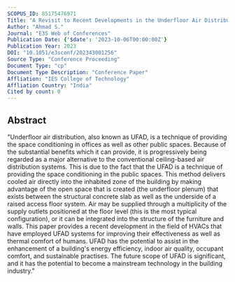 ```yaml
---
SCOPUS_ID: 85175476971
Title: "A Revisit to Recent Developments in the Underfloor Air Distribution Systems"
Author: "Ahmad S."
Journal: "E3S Web of Conferences"
Publication Date: {'$date': '2023-10-06T00:00:00Z'}
Publication Year: 2023
DOI: "10.1051/e3sconf/202343001256"
Source Type: "Conference Proceeding"
Document Type: "cp"
Document Type Description: "Conference Paper"
Affliation: "IES College of Technology"
Affliation Country: "India"
Cited by count: 0
---
```


## Abstract
"Underfloor air distribution, also known as UFAD, is a technique of providing the space conditioning in offices as well as other public spaces. Because of the substantial benefits which it can provide, it is progressively being regarded as a major alternative to the conventional ceiling-based air distribution systems. This is due to the fact that the UFAD is a technique of providing the space conditioning in the public spaces. This method delivers cooled air directly into the inhabited zone of the building by making advantage of the open space that is created (the underfloor plenum) that exists between the structural concrete slab as well as the underside of a raised access floor system. Air may be supplied through a multiplicity of the supply outlets positioned at the floor level (this is the most typical configuration), or it can be integrated into the structure of the furniture and walls. This paper provides a recent development in the field of HVACs that have employed UFAD systems for improving their effectiveness as well as thermal comfort of humans. UFAD has the potential to assist in the enhancement of a building's energy efficiency, indoor air quality, occupant comfort, and sustainable practises. The future scope of UFAD is significant, and it has the potential to become a mainstream technology in the building industry."
